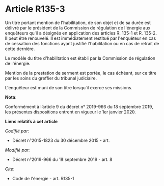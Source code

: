 # Article R135-3

Un titre portant mention de l'habilitation, de son objet et de sa durée est délivré par le président de la Commission de
régulation de l'énergie aux enquêteurs qu'il a désignés en application des articles R. 135-1 et R. 135-2. Il peut être
renouvelé. Il est immédiatement restitué par l'enquêteur en cas de cessation des fonctions ayant justifié l'habilitation ou
en cas de retrait de cette dernière. 

Le modèle du titre d'habilitation est établi par la Commission de régulation de l'énergie. 

Mention de la prestation de serment est portée, le cas échéant, sur ce titre par les soins du greffier du   tribunal
judiciaire. 

L'enquêteur est muni de son titre lorsqu'il exerce ses missions.

**Nota:**

Conformément à l’article 9 du décret n° 2019-966 du 18 septembre 2019, les présentes dispositions entrent en vigueur le 1er
janvier 2020.

**Liens relatifs à cet article**

_Codifié par_:

  - Décret n°2015-1823 du 30 décembre 2015 - art.

_Modifié par_:

  - Décret n°2019-966 du 18 septembre 2019 - art. 8

_Cite_:

  - Code de l'énergie - art. R135-1
